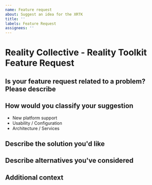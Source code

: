 ```yaml
---
name: Feature request
about: Suggest an idea for the XRTK
title: ''
labels: Feature Request
assignees: ''
---
```


# Reality Collective - Reality Toolkit Feature Request

## Is your feature request related to a problem? Please describe

<!--Please provide a clear and concise description of what the problem is.
E.g. I'm always frustrated when [...]-->

## How would you classify your suggestion
<!--What type of enhancement is it, e.g:-->

- New platform support
- Usability / Configuration
- Architecture / Services

## Describe the solution you'd like
<!--A clear and concise description of what you want to happen.-->

## Describe alternatives you've considered
<!--A clear and concise description of any alternative solutions or features you've considered.-->

## Additional context
<!--Add any other context or screenshots about the feature request here.-->
